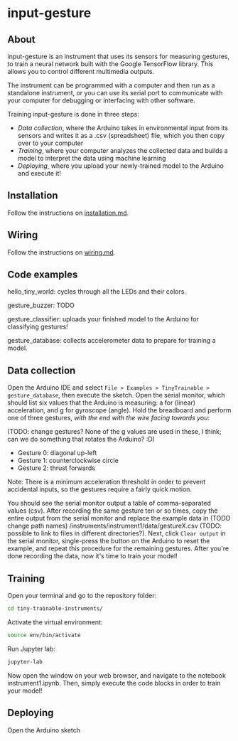 # input-gesture

## About

input-gesture is an instrument that uses its sensors for measuring gestures, to train a neural network built with the Google TensorFlow library. This allows you to control different multimedia outputs.

The instrument can be programmed with a computer and then run as a standalone instrument, or you can use its serial port to communicate with your computer for debugging or interfacing with other software.

Training input-gesture is done in three steps:
* *Data collection*, where the Arduino takes in environmental input from its sensors and writes it as a .csv (spreadsheet) file, which you then copy over to your computer
* *Training*, where your computer analyzes the collected data and builds a model to interpret the data using machine learning
* *Deploying*, where you upload your newly-trained model to the Arduino and execute it!

## Installation

Follow the instructions on [installation.md](installation.md).

## Wiring

Follow the instructions on [wiring.md](wiring.md).

## Code examples

hello_tiny_world: cycles through all the LEDs and their colors.

gesture_buzzer: TODO

gesture_classifier: uploads your finished model to the Arduino for classifying gestures!

gesture_database: collects accelerometer data to prepare for training a model.

## Data collection

Open the Arduino IDE and select `File > Examples > TinyTrainable > gesture_database`, then execute the sketch. Open the serial monitor, which should list six values that the Arduino is measuring: a for (linear) acceleration, and g for gyroscope (angle). Hold the breadboard and perform one of three gestures, *with the end with the wire facing towards you*:

(TODO: change gestures? None of the g values are used in these, I think; can we do something that rotates the Arduino? :D)
* Gesture 0: diagonal up-left 
* Gesture 1: counterclockwise circle
* Gesture 2: thrust forwards

Note: There is a minimum acceleration threshold in order to prevent accidental inputs, so the gestures require a fairly quick motion. 

You should see the serial monitor output a table of comma-separated values (csv). After recording the same gesture ten or so times, copy the entire output from the serial monitor and replace the example data in (TODO change path names) /instruments/instrument1/data/gestureX.csv (TODO: possible to link to files in different directories?). Next, click ```Clear output``` in the serial monitor, single-press the button on the Arduino to reset the example, and repeat this procedure for the remaining gestures. After you're done recording the data, now it's time to train your model!

## Training

Open your terminal and go to the repository folder:

```bash
cd tiny-trainable-instruments/
```

Activate the virtual environment:

```bash
source env/bin/activate
```

Run Jupyter lab:

```bash
jupyter-lab
```

Now open the window on your web browser, and navigate to the notebook instrument1.ipynb. Then, simply execute the code blocks in order to train your model!

## Deploying

Open the Arduino sketch
